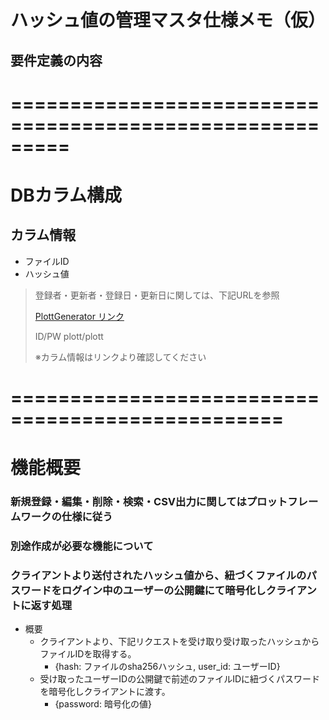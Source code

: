 # ハッシュ値の管理マスタ仕様メモ（仮）

## 要件定義の内容


=========================================================
=========================================================

# DBカラム構成

## カラム情報

- ファイルID
- ハッシュ値

>
> 登録者・更新者・登録日・更新日に関しては、下記URLを参照
>
> [PlottGenerator リンク](https://192.168.12.200/admin/)
>
> ID/PW plott/plott
>
> ※カラム情報はリンクより確認してください

=================================================
=================================================

# 機能概要

### 新規登録・編集・削除・検索・CSV出力に関してはプロットフレームワークの仕様に従う

### 別途作成が必要な機能について

### クライアントより送付されたハッシュ値から、紐づくファイルのパスワードをログイン中のユーザーの公開鍵にて暗号化しクライアントに返す処理

- 概要
  - クライアントより、下記リクエストを受け取り受け取ったハッシュからファイルIDを取得する。
    - {hash: ファイルのsha256ハッシュ, user_id: ユーザーID}
  - 受け取ったユーザーIDの公開鍵で前述のファイルIDに紐づくパスワードを暗号化しクライアントに渡す。
    - {password: 暗号化の値}
